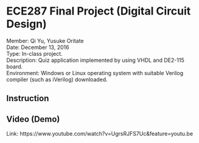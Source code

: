<h1>ECE287 Final Project (Digital Circuit Design)</h1>
Member: Qi Yu, Yusuke Oritate<br/>
Date: December 13, 2016<br/>
Type: In-class project. <br/>
Description: Quiz application implemented by using VHDL and DE2-115 board.<br/>
Environment: Windows or Linux operating system with suitable Verilog compiler (such as iVerilog) downloaded.<br/>
<h2>Instruction</h2>
<h2>Video (Demo)</h2>
Link: https://www.youtube.com/watch?v=UgrsRJFS7Uc&feature=youtu.be<br/>
